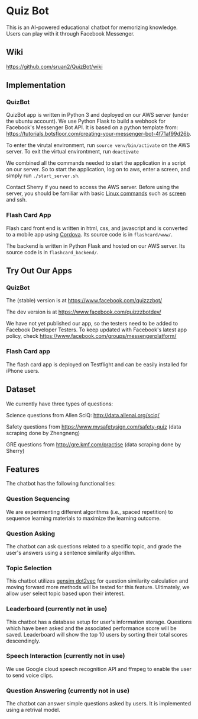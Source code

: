 # Quiz Bot 
This is an AI-powered educational chatbot for memorizing knowledge. Users can play with it through Facebook Messenger.

## Wiki

https://github.com/sruan2/QuizBot/wiki

## Implementation

### QuizBot
QuizBot app is written in Python 3 and deployed on our AWS server (under the ubuntu account). We use Python Flask to build a webhook for Facebook's Messenger Bot API. It is based on a python template from: https://tutorials.botsfloor.com/creating-your-messenger-bot-4f71af99d26b.

To enter the virutal environment, run `source venv/bin/activate` on the AWS server. To exit the virtual environtment, run `deactivate`

We combined all the commands needed to start the application in a script on our server. So to start the application, log on to aws, enter a screen, and simply run `./start_server.sh`.

Contact Sherry if you need to access the AWS server. Before using the server, you should be familiar with basic [Linux commands](https://practicalunix.org/video-schedule) such as [screen](https://www.tecmint.com/screen-command-examples-to-manage-linux-terminals/) and ssh.

### Flash Card App
Flash card front end is written in html, css, and javascript and is converted to a mobile app using [Cordova](https://cordova.apache.org/). Its source code is in `flashcard/www/`.

The backend is written in Python Flask and hosted on our AWS server. Its source code is in `flashcard_backend/`.

## Try Out Our Apps

### QuizBot
The (stable) version is at https://www.facebook.com/quizzzbot/

The dev version is at https://www.facebook.com/quizzzbotdev/

We have not yet published our app, so the testers need to be added to Facebook Developer Testers. To keep updated with Facebook's latest app policy, check https://www.facebook.com/groups/messengerplatform/

### Flash Card app
The flash card app is deployed on Testflight and can be easily installed for iPhone users.


## Dataset
We currently have three types of questions:

Science questions from Allen SciQ: http://data.allenai.org/sciq/

Safety questions from https://www.mysafetysign.com/safety-quiz (data scraping done by Zhengneng)

GRE questions from http://gre.kmf.com/practise (data scraping done by Sherry)

## Features
The chatbot has the following functionalities:

### Question Sequencing
We are experimenting different algorithms (i.e., spaced repetition) to sequence learning materials to maximize the learning outcome.

### Question Asking
The chatbot can ask questions related to a specific topic, and grade the user's answers using a sentence similarity algorithm.

### Topic Selection
This chatbot utilizes [gensim dot2vec](https://radimrehurek.com/gensim/models/doc2vec.html) for question similarity calculation and moving forward more methods will be tested for this feature. Ultimately, we allow user select topic based upon their interest. 

### Leaderboard (currently not in use)
This chatbot has a database setup for user's information storage. Questions which have been asked and the associated performance score will be saved. Leaderboard will show the top 10 users by sorting their total scores descendingly.

### Speech Interaction (currently not in use)
We use Google cloud speech recognition API and ffmpeg to enable the user to send voice clips.

### Question Answering (currently not in use)
The chatbot can answer simple questions asked by users. It is implemented using a retrival model.
